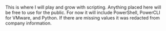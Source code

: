 This is where I will play and grow with scripting. Anything placed here will be free to use for the public. For now it will include PowerShell, PowerCLI for VMware, and Python. If there are missing values it was redacted from company information.